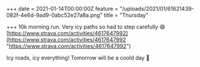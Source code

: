 +++
date = 2021-01-14T00:00:00Z
feature = "/uploads/2021/01/61621439-082f-4e6d-9ad9-0abc52e27a8a.png"
title = "Thursday"

+++
10k morning run. Very icy paths so had to step carefully 😅 [https://www.strava.com/activities/4617647992](https://www.strava.com/activities/4617647992 "https://www.strava.com/activities/4617647992")

Icy roads, icy everything! Tomorrow will be a coold day 🥶